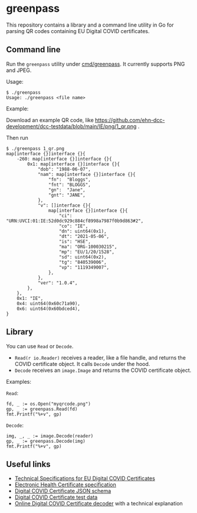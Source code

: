 # greenpass

This repository contains a library and a command line utility in Go
for parsing QR codes containing EU Digital COVID certificates.

## Command line

Run the `greenpass` utility under [cmd/greenpass](cmd/greenpass/). It currently
supports PNG and JPEG.

Usage:
```
$ ./greenpass
Usage: ./greenpass <file name>
```

Example:

Download an example QR code, like
https://github.com/ehn-dcc-development/dcc-testdata/blob/main/IE/png/1_qr.png .

Then run
```
$ ./greenpass 1_qr.png
map[interface {}]interface {}{
    -260: map[interface {}]interface {}{
        0x1: map[interface {}]interface {}{
            "dob": "1988-06-07",
            "nam": map[interface {}]interface {}{
                "fn":  "Bloggs",
                "fnt": "BLOGGS",
                "gn":  "Jane",
                "gnt": "JANE",
            },
            "v": []interface {}{
                map[interface {}]interface {}{
                    "ci": "URN:UVCI:01:IE:52d0dc929c884cf8998a7987f0b9d863#2",
                    "co": "IE",
                    "dn": uint64(0x1),
                    "dt": "2021-05-06",
                    "is": "HSE",
                    "ma": "ORG-100030215",
                    "mp": "EU/1/20/1528",
                    "sd": uint64(0x2),
                    "tg": "840539006",
                    "vp": "1119349007",
                },
            },
            "ver": "1.0.4",
        },
    },
    0x1: "IE",
    0x4: uint64(0x60c71a90),
    0x6: uint64(0x60bdced4),
}
```

## Library

You can use `Read` or `Decode`.

* `Read(r io.Reader)` receives a reader, like a file handle, and returns the
  COVID certificate object. It calls `Decode` under the hood.
* `Decode` receives an `image.Image` and returns the COVID certificate object.

Examples:

`Read`:
```
fd, _ := os.Open("myqrcode.png")
gp, _ := greenpass.Read(fd)
fmt.Printf("%+v", gp)
```

`Decode`:
```
img, _, _ := image.Decode(reader)
gp, _ := greenpass.Decode(img)
fmt.Printf("%+v", gp)
```

## Useful links

* [Technical Specifications for EU Digital COVID Certificates](https://ec.europa.eu/health/sites/default/files/ehealth/docs/covid-certificate_json_specification_en.pdf)
* [Electronic Health Certificate specification](https://github.com/ehn-dcc-development/hcert-spec)
* [Digital COVID Certificate JSON schema](https://github.com/ehn-dcc-development/ehn-dcc-schema)
* [Digital COVID Certificate test data](https://github.com/ehn-dcc-development/dcc-testdata)
* [Online Digital COVID Certificate decoder](https://ehealth.vyncke.org/) with a
  technical explanation


